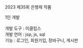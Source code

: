 2023 제35회 은행제 작품

  1인 개발 <br>
  <br>
  개발 도구 : 이클립스 <br>
  개발 언어 : jsp, js, sql <br>
  기능  : 로그인, 회원가입, 장바구니, 게시판 <br>
